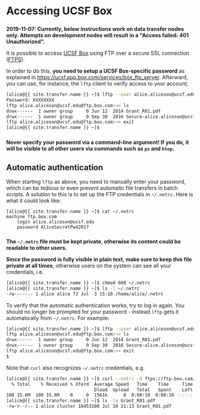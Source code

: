 # Accessing UCSF Box

<div class="alert alert-warning" role="alert" style="margin-top: 3ex">
<strong>2019-11-07: Currently, below instructions work on <emph>data transfer nodes</emph> only. Attempts on <emph>development nodes</emph> will result in a "Access failed: 401 Unauthorized".</strong>
</div>

It is possible to access [UCSF Box](https://ucsf.app.box.com/) using FTP over a _secure_ SSL connection ([FTPS](https://en.wikipedia.org/wiki/FTPS)).

In order to do this, **you need to setup a UCSF Box-specific password** as 
explained in <https://ucsf.app.box.com/services/box_ftp_server>.  Afterward, you can use, for instance, the `lftp` client to verify access to your account;
```sh
[alice@{{ site.transfer.name }} ~]$ lftp --user alice.aliceson@ucsf.edu ftps://ftp.box.com
Password: XXXXXXXX
lftp alice.aliceson@ucsf.edu@ftp.box.com:~> ls
drwx------  1 owner group     0 Jun 12  2014 Grant_R01.pdf
drwx------  1 owner group     0 Sep 30  2016 Secure-alice.aliceson@ucsf.edu
lftp alice.aliceson@ucsf.edu@ftp.box.com:~> exit
[alice@{{ site.transfer.name }} ~]$ 
```

<div class="alert alert-danger" role="alert" style="margin-top: 3ex">
<strong>Never specify your password via a command-line argument!  If you do, it will be visible to all other users via commands such as <code>ps</code> and <code>htop</code>.</strong>
</div>


## Automatic authentication

When starting `lftp` as above, you need to manually enter your password, which can be tedious or even prevent automatic file transfers in batch scripts.  A solution to this is to set up the FTP credentials in `~/.netrc`.  Here is what it could look like:
```
[alice@{{ site.transfer.name }} ~]$ cat ~/.netrc
machine ftp.box.com
	login alice.aliceson@ucsf.edu
	password AliceSecretPwd2017
```

<div class="alert alert-warning" role="alert" style="margin-top: 3ex">
<strong>The <code>~/.netrc</code> file must be kept private, otherwise its content could be readable to other users.</strong>
</div>

**Since the password is fully visible in plain text, make sure to keep this file private at all times**, otherwise users on the system can see all your credentials, i.e.
```sh
[alice@{{ site.transfer.name }} ~]$ chmod 600 ~/.netrc
[alice@{{ site.transfer.name }} ~]$ ls -l ~/.netrc 
-rw------- 1 alice alice 72 Jul  3 15:10 /home/alice/.netrc
```

To verify that the automatic authentication works, try to log in again. You should no longer be prompted for your password - instead `lftp` gets it automatically from `~/.netrc`.  For example:
```sh
[alice@{{ site.transfer.name }} ~]$ lftp --user alice.aliceson@ucsf.edu ftps://ftp.box.com
lftp alice.aliceson@ucsf.edu@ftp.box.com:~> ls
drwx------  1 owner group     0 Jun 12  2014 Grant_R01.pdf
drwx------  1 owner group     0 Sep 30  2016 Secure-alice.aliceson@ucsf.edu
lftp alice.aliceson@ucsf.edu@ftp.box.com:~> exit
$ 
```

Note that `curl` also recognizes `~/.netrc` credentials, e.g.
```sh
[alice@{{ site.transfer.name }} ~]$ curl --netrc -O ftps://ftp.box.com/Grant_R01.pdf
  % Total    % Received % Xferd  Average Speed   Time    Time     Time  Current
                                 Dload  Upload   Total   Spent    Left  Speed
100 15.6M  100 15.6M    0     0  1561k      0  0:00:10  0:00:10 --:--:-- 3918k
[alice@{{ site.transfer.name }} ~]$ ls -la Grant_R01.pdf
-rw-r--r-- 1 alice cluster 16453180 Jul 10 21:13 Grant_R01.pdf
```
